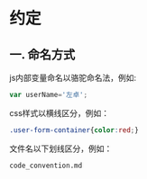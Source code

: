 # 约定

## 一. 命名方式

js内部变量命名以骆驼命名法，例如:

```javascript
var userName='左卓';
```

css样式以横线区分，例如：
```css
.user-form-container{color:red;}
```

文件名以下划线区分，例如：
```bash
code_convention.md
```